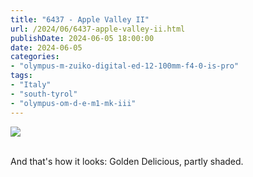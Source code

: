 ```yaml
---
title: "6437 - Apple Valley II"
url: /2024/06/6437-apple-valley-ii.html
publishDate: 2024-06-05 18:00:00
date: 2024-06-05
categories:
- "olympus-m-zuiko-digital-ed-12-100mm-f4-0-is-pro"
tags:
- "Italy"
- "south-tyrol"
- "olympus-om-d-e-m1-mk-iii"
---
```

<div class="container">
<div class="center"><a target="_blank" href="https://d25zfm9zpd7gm5.cloudfront.net/1200x1200/2020/20200905_100803_lr.jpg"><img class="webfeedsFeaturedVisual" src="https://d25zfm9zpd7gm5.cloudfront.net/0600x0600/2020/20200905_100803_lr.jpg" /></a></div>
</div>
<br />

And that's how it looks: Golden Delicious, partly shaded.
